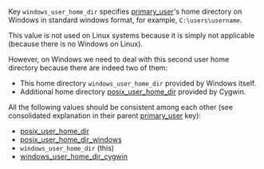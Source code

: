 
Key `windows_user_home_dir` specifies [primary_user][1]'s home directory on
Windows in standard windows format, for example, `C:\users\username`.

This value is not used on Linux systems because it is simply not applicable
(because there is no Windows on Linux).

However, on Windows we need to deal with this second user home directory because
there are indeed two of them:
* This home directory `windows_user_home_dir` provided by Windows itself.
* Additional home directory [posix_user_home_dir][2] provided by Cygwin.

All the following values should be consistent among each other (see
consolidated explanation in their parent [primary_user][1] key):
* [posix_user_home_dir][2]
* [posix_user_home_dir_windows][3]
* `windows_user_home_dir` (this)
* [windows_user_home_dir_cygwin][5]

[1]: /docs/pillars/common/system_hosts/_id/primary_user/readme.md
[2]: /docs/pillars/common/system_hosts/_id/primary_user/posix_user_home_dir/readme.md
[3]: /docs/pillars/common/system_hosts/_id/primary_user/posix_user_home_dir_windows/readme.md
[4]: /docs/pillars/common/system_hosts/_id/primary_user/windows_user_home_dir/readme.md
[5]: /docs/pillars/common/system_hosts/_id/primary_user/windows_user_home_dir_cygwin/readme.md

